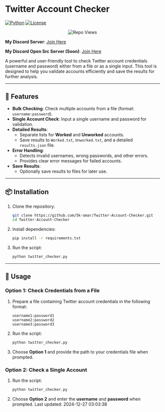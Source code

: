 # **Twitter Account Checker**

  [![Python](https://img.shields.io/badge/Python-3.9%2B-blue?style=flat-square&logo=python)](https://www.python.org/)
  [![License](https://img.shields.io/badge/License-MIT-green?style=flat-square)](https://opensource.org/licenses/MIT)
  <p align="center"> <img src="https://komarev.com/ghpvc/?username=5k-omar&label=Repo%20views&color=0e75b6&style=flat" alt="Repo Views" /> </p>

  **My Discord Server**: [Join Here](https://discord.gg/tcnksFMCR9)

  **My Discord Open Src Server (Soon)**: [Join Here](https://discord.gg/323wKvBb45)

  A powerful and user-friendly tool to check Twitter account credentials (username and password) either from a file or as a single input. This tool is designed to help you validate accounts efficiently and save the results for further analysis.

  ---

  ## 🌟 **Features**

  - **Bulk Checking**: Check multiple accounts from a file (format: `username:password`).
  - **Single Account Check**: Input a single username and password for validation.
  - **Detailed Results**:
    - Separate lists for **Worked** and **Unworked** accounts.
    - Save results to `Worked.txt`, `Unworked.txt`, and a detailed `results.json` file.
  - **Error Handling**:
    - Detects invalid usernames, wrong passwords, and other errors.
    - Provides clear error messages for failed accounts.
  - **Save Results**:
    - Optionally save results to files for later use.

  ---

  ## 📦 **Installation**

  1. Clone the repository:
     ```bash
     git clone https://github.com/5k-omar/Twitter-Account-Checker.git
     cd Twitter-Account-Checker
     ```

  2. Install dependencies:
     ```bash
     pip install -r requirements.txt
     ```

  3. Run the script:
     ```bash
     python twitter_checker.py
     ```

  ---

  ## 🚀 **Usage**

  ### **Option 1: Check Credentials from a File**
  1. Prepare a file containing Twitter account credentials in the following format:
     ```
     username1:password1
     username2:password2
     username3:password3
     ```

  2. Run the script:
     ```bash
     python twitter_checker.py
     ```

  3. Choose **Option 1** and provide the path to your credentials file when prompted.

  ### **Option 2: Check a Single Account**
  1. Run the script:
     ```bash
     python twitter_checker.py
     ```

  2. Choose **Option 2** and enter the **username** and **password** when prompted.
Last updated: 2024-12-27 03:03:38
